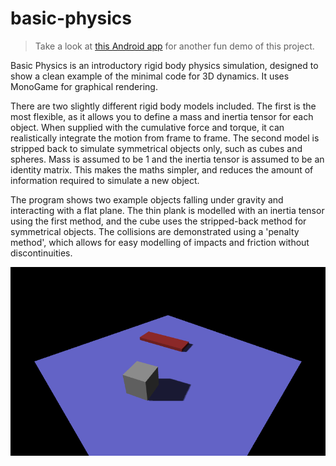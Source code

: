 # basic-physics
> Take a look at [this Android app](https://play.google.com/store/apps/details?id=kristianseng.swingball) for another fun demo of this project.

Basic Physics is an introductory rigid body physics simulation, designed to show a clean example of the minimal code for 3D dynamics. It uses MonoGame for graphical rendering.

There are two slightly different rigid body models included. The first is the most flexible, as it allows you to define a mass and inertia tensor for each object. When supplied with the cumulative force and torque, it can realistically integrate the motion from frame to frame. The second model is stripped back to simulate symmetrical objects only, such as cubes and spheres. Mass is assumed to be 1 and the inertia tensor is assumed to be an identity matrix. This makes the maths simpler, and reduces the amount of information required to simulate a new object.

The program shows two example objects falling under gravity and interacting with a flat plane. The thin plank is modelled with an inertia tensor using the first method, and the cube uses the stripped-back method for symmetrical objects. The collisions are demonstrated using a 'penalty method', which allows for easy modelling of impacts and friction without discontinuities.

![Objects resting](https://github.com/george7378/basic-physics/blob/master/_img/1.png)
